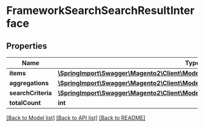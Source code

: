 # FrameworkSearchSearchResultInterface

## Properties
Name | Type | Description | Notes
------------ | ------------- | ------------- | -------------
**items** | [**\SpringImport\Swagger\Magento2\Client\Model\FrameworkSearchDocumentInterface[]**](FrameworkSearchDocumentInterface.md) |  | 
**aggregations** | [**\SpringImport\Swagger\Magento2\Client\Model\FrameworkSearchAggregationInterface**](FrameworkSearchAggregationInterface.md) |  | 
**searchCriteria** | [**\SpringImport\Swagger\Magento2\Client\Model\FrameworkSearchSearchCriteriaInterface**](FrameworkSearchSearchCriteriaInterface.md) |  | 
**totalCount** | **int** | Total count. | 

[[Back to Model list]](../README.md#documentation-for-models) [[Back to API list]](../README.md#documentation-for-api-endpoints) [[Back to README]](../README.md)


